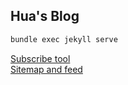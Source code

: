 ## Hua's Blog

```bash
bundle exec jekyll serve
```

[Subscribe tool](https://tinyletter.com/)  
[Sitemap and feed](https://webmasters.googleblog.com/2014/10/best-practices-for-xml-sitemaps-rssatom.html)
